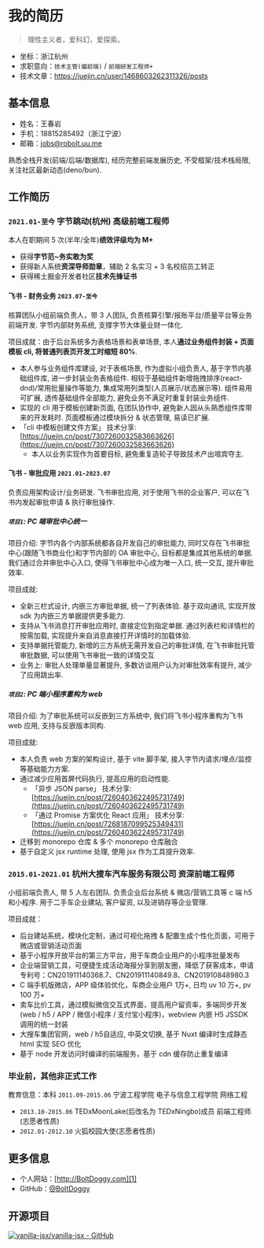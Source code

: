 # 我的简历

> 理性主义者，爱科幻，爱探索。

- 坐标：浙江杭州
- 求职意向：`技术主管(偏前端)` / `前端研发工程师+`
- 技术文章：https://juejin.cn/user/1468603262311326/posts

## 基本信息

- 姓名：王春岩
- 手机：18815285492（浙江宁波）
- 邮箱：jobs@robolt.uu.me

熟悉全栈开发(前端/后端/数据库), 经历完整前端发展历史, 不受框架/技术栈局限, 关注社区最新动态(deno/bun).

## 工作简历

### `2021.01-至今` 字节跳动(杭州) 高级前端工程师

本人在职期间 5 次(半年/全年)**绩效评级均为 M+**

- 获得**字节范~务实敢为奖**
- 获得新人系统**资深导师勋章**，辅助 2 名实习 + 3 名校招员工转正
- 获得稀土掘金开发者社区**技术先锋证书**

#### 飞书 - 财务业务 `2023.07-至今`

核算团队小组前端负责人，带 3 人团队, 负责核算引擎/报账平台/质量平台等业务前端开发. 字节内部财务系统, 支撑字节大体量业财一体化.

项目成就：由于后台系统多为表格场景和表单场景, 本人**通过业务组件封装 + 页面模板 cli, 将普通列表页开发工时缩短 80%**.

- 本人参与业务组件库建设, 对于表格场景, 作为虚拟小组负责人, 基于字节内基础组件库, 进一步封装业务表格组件. 相较于基础组件新增拖拽排序(react-dnd)/常用批量操作等能力, 集成常用列类型(人员展示/状态展示等). 组件易用可扩展, 透传基础组件全部能力, 避免业务不满足时重复封装业务组件.
- 实现的 cli 用于模板创建新页面, 在团队协作中, 避免新人因从头熟悉组件库带来的开发耗时. 页面模板通过模块拆分 & 状态管理, 易读已扩展.
- 「cli 中模板创建文件方案」 技术分享: [https://juejin.cn/post/7307260032583663626](https://juejin.cn/post/7307260032583663626)
  - 本人以业务实现作为首要目标, 避免重复造轮子导致技术产出喧宾夺主.

#### 飞书 - 审批应用 `2021.01-2023.07`

负责应用架构设计/业务研发. 飞书审批应用, 对于使用飞书的企业客户, 可以在飞书内发起审批申请 & 执行审批操作. 

##### `项目1`: PC 端审批中心统一

项目介绍: 字节内各个内部系统都各自开发自己的审批能力, 同时又存在飞书审批中心(跟随飞书商业化)和字节内部的 OA 审批中心, 目标都是集成其他系统的单据. 我们通过合并审批中心入口, 使得飞书审批中心成为唯一入口, 统一交互, 提升审批效率.

项目成就:

- 全新三栏式设计, 内嵌三方审批单据, 统一了列表体验. 基于双向通讯, 实现开放 sdk 为内嵌三方单据提供更多能力.
- 支持从飞书消息打开审批应用时, 直接定位到指定单据. 通过列表栏和详情栏的按需加载, 实现提升来自消息直接打开详情时的加载体验.
- 支持单据托管能力, 新增的三方系统无需开发自己的审批详情, 在飞书审批托管审批数据, 可以使用飞书审批一致的详情交互
- 业务上: 审批人处理单量显著提升, 多数访谈用户认为对审批效率有提升, 减少了应用跳出率.

##### `项目2`: PC 端小程序重构为 web

项目介绍: 为了审批系统可以反嵌到三方系统中, 我们将飞书小程序重构为飞书 web 应用, 支持与反嵌版本同构.

项目成就:

- 本人负责 web 方案的架构设计, 基于 vite 脚手架, 接入字节内请求/埋点/监控等基础能力方案.
- 通过减少应用首屏代码执行, 提高应用的启动性能.
  - 「异步 JSON parse」 技术分享: [https://juejin.cn/post/7260403622495731749](https://juejin.cn/post/7260403622495731749)
  - 「通过 Promise 方案优化 React 应用」 技术分享: [https://juejin.cn/post/7268187099525349431](https://juejin.cn/post/7260403622495731749)
- 迁移到 monorepo 仓库 & 多个 monorepo 仓库融合
- 基于自定义 jsx runtime 处理, 使用 jsx 作为工具提升效率.

### `2015.01-2021.01` 杭州大搜车汽车服务有限公司 资深前端工程师

小组前端负责人, 带 5 人左右团队. 负责企业后台系统 & 微店/营销工具等 c 端 h5和小程序. 用于二手车企业建站, 客户留资, 以及进销存等企业管理.

项目成就：

- 后台建站系统，模块化定制，通过可视化拖拽 & 配置生成个性化页面，可用于微店或营销活动页面
- 基于小程序开放平台的第三方平台，用于车商企业用户的小程序批量发布
- 企业端营销工具，可便捷生成活动海报分享到朋友圈，降低了获客成本，申请专利号：CN201911140368.7、CN201911140849.8、CN201910848980.3
- C 端手机版微店，APP 级体验优化，车商企业用户 1万+, 日均 uv 10 万+, pv 100 万+
- 卖车比价工具，通过模拟微信交互式界面，提高用户留资率，多端同步开发(web / h5 / APP / 微信小程序 / 支付宝小程序)，webview 内嵌 H5 JSSDK 调用的统一封装
- 大搜车集团官网，web / h5自适应, 中英文切换, 基于 Nuxt 编译时生成静态 html 实现 SEO 优化
- 基于 node 开发访问时编译的前端服务，基于 cdn 缓存防止重复编译

### 毕业前，其他非正式工作

教育信息：本科 `2011.09-2015.06` 宁波工程学院 电子与信息工程学院 网络工程

* `2013.10-2015.06` TEDxMoonLake(后改名为 TEDxNingbo)成员 前端工程师(志愿者性质)
* `2012.01-2012.10` 火狐校园大使(志愿者性质)

## 更多信息

* 个人网站：[http://BoltDoggy.com][1]
* GitHub：[@BoltDoggy][3]

## 开源项目

[![vanilla-jsx/vanilla-jsx - GitHub](https://gh-card.dev/repos/vanilla-jsx/vanilla-jsx.svg)](https://github.com/vanilla-jsx/vanilla-jsx)

[1]: http://boltdoggy.com "BoltDoggy.com"
[3]: http://github.com/BoltDoggy "Bolt"

